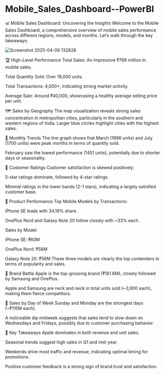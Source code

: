 # Mobile_Sales_Dashboard--PowerBI

📊 Mobile Sales Dashboard: Uncovering the Insights
Welcome to the Mobile Sales Dashboard, a comprehensive overview of mobile sales performance across different regions, models, and months. Let’s walk through the key takeaways:


![Screenshot 2025-04-09 132828](https://github.com/user-attachments/assets/c44459e1-0a96-4853-90e4-342ed1ab34e2)



🏆 High-Level Performance
Total Sales: An impressive ₹769 million in mobile sales.

Total Quantity Sold: Over 19,000 units.

Total Transactions: 4,000+, indicating strong market activity.

Average Sale: Around ₹40,000, showcasing a healthy average selling price per unit.

🗺️ Sales by Geography
The map visualization reveals strong sales concentration in metropolitan cities, particularly in the southern and western regions of India. Larger blue circles highlight cities with the highest sales.

📆 Monthly Trends
The line graph shows that March (1696 units) and July (1700 units) were peak months in terms of quantity sold.

February saw the lowest performance (1451 units), potentially due to shorter days or seasonality.

🌟 Customer Ratings
Customer satisfaction is skewed positively:

5-star ratings dominate, followed by 4-star ratings.

Minimal ratings in the lower bands (2-1 stars), indicating a largely satisfied customer base.

📱 Product Performance
Top Mobile Models by Transactions:

iPhone SE leads with 34.19% share.

OnePlus Nord and Galaxy Note 20 follow closely with ~33% each.

Sales by Model:

iPhone SE: ₹60M

OnePlus Nord: ₹58M

Galaxy Note 20: ₹56M These three models are clearly the top contenders in terms of popularity and sales.

🏢 Brand Battle
Apple is the top-grossing brand (₹161.6M), closely followed by Samsung and OnePlus.

Apple and Samsung are neck and neck in total units sold (~3,900 each), making them fierce competitors.

📅 Sales by Day of Week
Sunday and Monday are the strongest days (~₹115M each).

A noticeable dip midweek suggests that sales tend to slow down on Wednesdays and Fridays, possibly due to customer purchasing behavior.

🎯 Key Takeaways
Apple dominates in both revenue and unit sales.

Seasonal trends suggest high sales in Q1 and mid-year.

Weekends drive most traffic and revenue, indicating optimal timing for promotions.

Positive customer feedback is a strong sign of brand trust and satisfaction.
